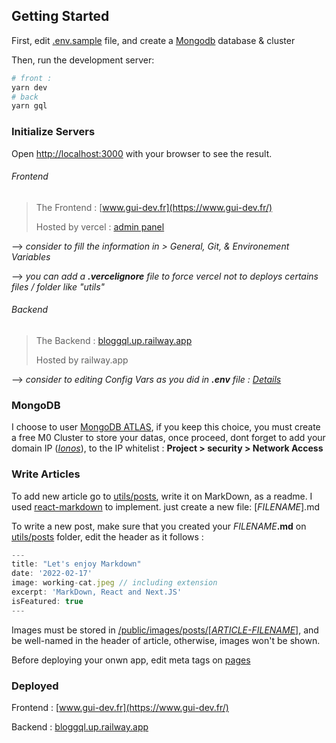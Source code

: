 ## Getting Started

First, edit [.env.sample](.env.sample) file, and create a [Mongodb](https://www.mongodb.com) database & cluster

Then, run the development server:

```bash
# front :
yarn dev
# back
yarn gql
```

### Initialize Servers

Open [http://localhost:3000](http://localhost:3000) with your browser to see the result.

###### Frontend

> The Frontend : [www.gui-dev.fr](https://www.gui-dev.fr/)
>
> Hosted by vercel : [admin panel](https://vercel.com/sirharveybix/blog-prod)

--> _consider to fill the information in > General, Git, & Environement Variables_

--> _you can add a **.vercelignore** file to force vercel not to deploys certains files / folder like "utils"_

###### Backend

> The Backend : [bloggql.up.railway.app](https://bloggql.up.railway.app/)
>
> Hosted by railway.app

--> _consider to editing Config Vars as you did in **.env** file : [Details](./utils/README.md)_

### MongoDB

I choose to user [MongoDB ATLAS](https://cloud.mongodb.com/v2/666b080cc224f67e921c1b72#/overview),
if you keep this choice, you must create a free M0 Cluster to store your datas, once proceed, dont forget to add your domain IP (_[Ionos](https://my.ionos.fr/domain-details/gui-dev.fr?linkId=ct.txt.domains.tools.show-details)_), to the IP whitelist : **Project > security > Network Access**

### Write Articles

To add new article go to [utils/posts](./utils/posts/), write it on MarkDown, as a readme. I used [react-markdown](https://www.npmjs.com/package/react-markdown) to implement. just create a new file: [_FILENAME_].md

To write a new post, make sure that you created your _FILENAME_**.md** on [utils/posts](./utils/posts/) folder, edit the header as it follows :

```js
---
title: "Let's enjoy Markdown"
date: '2022-02-17'
image: working-cat.jpeg // including extension
excerpt: 'MarkDown, React and Next.JS'
isFeatured: true
---
```

Images must be stored in [/public/images/posts/[_ARTICLE-FILENAME_]](/blog/public/images/posts/), and be well-named in the header of article, otherwise, images won't be shown.

Before deploying your onwn app, edit meta tags on [pages](/blog/pages/)

### Deployed

Frontend : [www.gui-dev.fr](https://www.gui-dev.fr/)

Backend : [bloggql.up.railway.app](https://bloggql.up.railway.app/)
